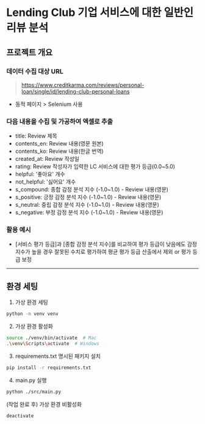 # Lending Club 기업 서비스에 대한 일반인 리뷰 분석

## 프로젝트 개요

### 데이터 수집 대상 URL
> https://www.creditkarma.com/reviews/personal-loan/single/id/lending-club-personal-loans
- 동적 페이지 > Selenium 사용

### 다음 내용을 수집 및 가공하여 엑셀로 추출
- title: Review 제목
- contents_en: Review 내용(영문 원본)
- contents_ko: Review 내용(한글 번역)
- created_at: Review 작성일
- rating: Review 작성자가 입력한 LC 서비스에 대한 평가 등급(0.0~5.0)
- helpful: '좋아요' 개수
- not_helpful: '싫어요' 개수
- s_compound: 종합 감정 분석 지수 (-1.0~1.0) - Review 내용(영문) 
- s_positive: 긍정 감정 분석 지수 (-1.0~1.0) - Review 내용(영문) 
- s_neutral: 중립 감정 분석 지수 (-1.0~1.0) - Review 내용(영문) 
- s_negative: 부정 감정 분석 지수 (-1.0~1.0) - Review 내용(영문) 

### 활용 예시
- [서비스 평가 등급]과 [종합 감정 분석 지수]를 비교하여 
평가 등급이 낮음에도 감정 지수가 높을 경우 잘못된 수치로 평가하여 
평균 평가 등급 산출에서 제외 or 평가 등급 보정

---

## 환경 세팅

1. 가상 환경 세팅
```bash
python -m venv venv
```

2. 가상 환경 활성화
```bash
source ./venv/bin/activate  # Mac
.\venv\Scripts\activate  # Windows
```

3. requirements.txt 명시된 패키지 설치
```bash
pip install -r requirements.txt
```

4. main.py 실행
```bash
python ./src/main.py
```

(작업 완료 후) 가상 환경 비활성화
```bash
deactivate
```
